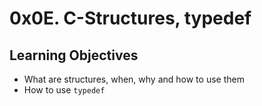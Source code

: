 # 0x0E. C-Structures, typedef


## Learning Objectives
- What are structures, when, why and how to use them
- How to use `typedef`

